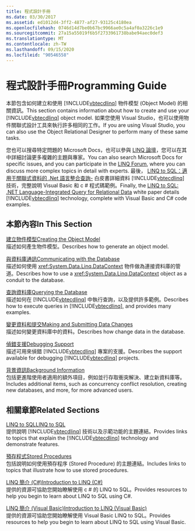 ```yaml
---
title: 程式設計手冊
ms.date: 03/30/2017
ms.assetid: ed1012d4-3ff2-4877-af27-93125c4180ea
ms.openlocfilehash: 0746d14d7be0b67bc9966ae0c5a4af0a3226c1e9
ms.sourcegitcommit: 27a15a55019f6b5f2733961738babe94aec0def3
ms.translationtype: MT
ms.contentlocale: zh-TW
ms.lasthandoff: 09/15/2020
ms.locfileid: "90546558"
---
```

# <a name="programming-guide"></a><span data-ttu-id="38ba0-102">程式設計手冊</span><span class="sxs-lookup"><span data-stu-id="38ba0-102">Programming Guide</span></span>
<span data-ttu-id="38ba0-103">本節包含如何建立和使用 [!INCLUDE[vbtecdlinq](../../../../../../includes/vbtecdlinq-md.md)] 物件模型 (Object Model) 的相關資訊。</span><span class="sxs-lookup"><span data-stu-id="38ba0-103">This section contains information about how to create and use your [!INCLUDE[vbtecdlinq](../../../../../../includes/vbtecdlinq-md.md)] object model.</span></span> <span data-ttu-id="38ba0-104">如果您使用 Visual Studio，也可以使用物件關聯式設計工具來執行許多相同的工作。</span><span class="sxs-lookup"><span data-stu-id="38ba0-104">If you are using Visual Studio, you can also use the Object Relational Designer to perform many of these same tasks.</span></span>  
  
 <span data-ttu-id="38ba0-105">您也可以搜尋特定問題的 Microsoft Docs，也可以參與 [LINQ 論壇](https://social.msdn.microsoft.com/forums/home?forum=linqtosql)，您可以在其中詳細討論更多複雜的主題與專家。</span><span class="sxs-lookup"><span data-stu-id="38ba0-105">You can also search Microsoft Docs for specific issues, and you can participate in the [LINQ Forum](https://social.msdn.microsoft.com/forums/home?forum=linqtosql), where you can discuss more complex topics in detail with experts.</span></span> <span data-ttu-id="38ba0-106">最後， [LINQ to SQL：適用于關聯式資料的 .Net 語言整合查詢-](/previous-versions/dotnet/articles/bb425822(v=msdn.10)) 白皮書詳細資料 [!INCLUDE[vbtecdlinq](../../../../../../includes/vbtecdlinq-md.md)] 技術，完整說明 Visual Basic 和 c # 程式碼範例。</span><span class="sxs-lookup"><span data-stu-id="38ba0-106">Finally, the [LINQ to SQL: .NET Language-Integrated Query for Relational Data](/previous-versions/dotnet/articles/bb425822(v=msdn.10)) white paper details [!INCLUDE[vbtecdlinq](../../../../../../includes/vbtecdlinq-md.md)] technology, complete with Visual Basic and C# code examples.</span></span>  
  
## <a name="in-this-section"></a><span data-ttu-id="38ba0-107">本節內容</span><span class="sxs-lookup"><span data-stu-id="38ba0-107">In This Section</span></span>  
 [<span data-ttu-id="38ba0-108">建立物件模型</span><span class="sxs-lookup"><span data-stu-id="38ba0-108">Creating the Object Model</span></span>](creating-the-object-model.md)  
 <span data-ttu-id="38ba0-109">描述如何產生物件模型。</span><span class="sxs-lookup"><span data-stu-id="38ba0-109">Describes how to generate an object model.</span></span>  
  
 [<span data-ttu-id="38ba0-110">與資料庫通訊</span><span class="sxs-lookup"><span data-stu-id="38ba0-110">Communicating with the Database</span></span>](communicating-with-the-database.md)  
 <span data-ttu-id="38ba0-111">描述如何使用 <xref:System.Data.Linq.DataContext> 物件做為連接資料庫的管道。</span><span class="sxs-lookup"><span data-stu-id="38ba0-111">Describes how to use a <xref:System.Data.Linq.DataContext> object as a conduit to the database.</span></span>  
  
 [<span data-ttu-id="38ba0-112">查詢資料庫</span><span class="sxs-lookup"><span data-stu-id="38ba0-112">Querying the Database</span></span>](querying-the-database.md)  
 <span data-ttu-id="38ba0-113">描述如何在 [!INCLUDE[vbtecdlinq](../../../../../../includes/vbtecdlinq-md.md)] 中執行查詢，以及提供許多範例。</span><span class="sxs-lookup"><span data-stu-id="38ba0-113">Describes how to execute queries in [!INCLUDE[vbtecdlinq](../../../../../../includes/vbtecdlinq-md.md)], and provides many examples.</span></span>  
  
 [<span data-ttu-id="38ba0-114">變更資料和提交</span><span class="sxs-lookup"><span data-stu-id="38ba0-114">Making and Submitting Data Changes</span></span>](making-and-submitting-data-changes.md)  
 <span data-ttu-id="38ba0-115">描述如何變更資料庫中的資料。</span><span class="sxs-lookup"><span data-stu-id="38ba0-115">Describes how change data in the database.</span></span>  
  
 [<span data-ttu-id="38ba0-116">偵錯支援</span><span class="sxs-lookup"><span data-stu-id="38ba0-116">Debugging Support</span></span>](debugging-support.md)  
 <span data-ttu-id="38ba0-117">描述可用來偵錯 [!INCLUDE[vbtecdlinq](../../../../../../includes/vbtecdlinq-md.md)] 專案的支援。</span><span class="sxs-lookup"><span data-stu-id="38ba0-117">Describes the support available for debugging [!INCLUDE[vbtecdlinq](../../../../../../includes/vbtecdlinq-md.md)] projects.</span></span>  
  
 [<span data-ttu-id="38ba0-118">背景資訊</span><span class="sxs-lookup"><span data-stu-id="38ba0-118">Background Information</span></span>](background-information.md)  
 <span data-ttu-id="38ba0-119">包括更進階使用者適用的額外項目，例如並行存取衝突解決、建立新資料庫等。</span><span class="sxs-lookup"><span data-stu-id="38ba0-119">Includes additional items, such as concurrency conflict resolution, creating new databases, and more, for more advanced users.</span></span>  
  
## <a name="related-sections"></a><span data-ttu-id="38ba0-120">相關章節</span><span class="sxs-lookup"><span data-stu-id="38ba0-120">Related Sections</span></span>  
 [<span data-ttu-id="38ba0-121">LINQ to SQL</span><span class="sxs-lookup"><span data-stu-id="38ba0-121">LINQ to SQL</span></span>](index.md)  
 <span data-ttu-id="38ba0-122">提供說明 [!INCLUDE[vbtecdlinq](../../../../../../includes/vbtecdlinq-md.md)] 技術以及示範功能的主題連結。</span><span class="sxs-lookup"><span data-stu-id="38ba0-122">Provides links to topics that explain the [!INCLUDE[vbtecdlinq](../../../../../../includes/vbtecdlinq-md.md)] technology and demonstrate features.</span></span>  
  
 [<span data-ttu-id="38ba0-123">預存程式</span><span class="sxs-lookup"><span data-stu-id="38ba0-123">Stored Procedures</span></span>](stored-procedures.md)  
 <span data-ttu-id="38ba0-124">包括說明如何使用預存程序 (Stored Procedure) 的主題連結。</span><span class="sxs-lookup"><span data-stu-id="38ba0-124">Includes links to topics that illustrate how to use stored procedures.</span></span>  
  
 [<span data-ttu-id="38ba0-125">LINQ 簡介 (C#)</span><span class="sxs-lookup"><span data-stu-id="38ba0-125">Introduction to LINQ (C#)</span></span>](../../../../../csharp/programming-guide/concepts/linq/index.md)  
 <span data-ttu-id="38ba0-126">提供的資源可協助您開始瞭解使用 c # 的 LINQ to SQL。</span><span class="sxs-lookup"><span data-stu-id="38ba0-126">Provides resources to help you begin to learn about LINQ to SQL using C#.</span></span>

 [<span data-ttu-id="38ba0-127">LINQ 簡介 (Visual Basic)</span><span class="sxs-lookup"><span data-stu-id="38ba0-127">Introduction to LINQ (Visual Basic)</span></span>](../../../../../visual-basic/programming-guide/concepts/linq/introduction-to-linq.md)  
 <span data-ttu-id="38ba0-128">提供的資源可協助您開始瞭解使用 Visual Basic LINQ to SQL。</span><span class="sxs-lookup"><span data-stu-id="38ba0-128">Provides resources to help you begin to learn about LINQ to SQL using Visual Basic.</span></span>
